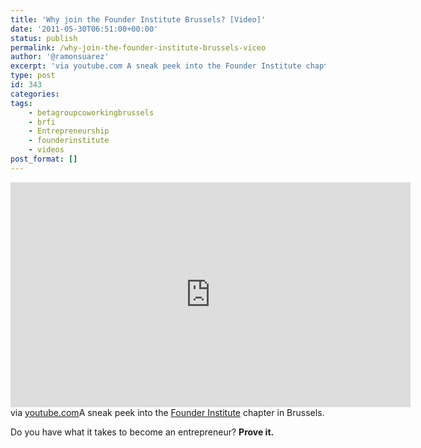 ```yaml
---
title: 'Why join the Founder Institute Brussels? [Video]'
date: '2011-05-30T06:51:00+00:00'
status: publish
permalink: /why-join-the-founder-institute-brussels-viceo
author: '@ramonsuarez'
excerpt: 'via youtube.com A sneak peek into the Founder Institute chapter in Brussels. Do you have what it takes to become an entrepreneur? Prove it.'
type: post
id: 343
categories:
tags:
    - betagroupcoworkingbrussels
    - brfi
    - Entrepreneurship
    - founderinstitute
    - videos
post_format: []
---
```

<span class="embed-youtube" style="text-align:center; display: block;"><iframe allowfullscreen="true" class="youtube-player" height="360" sandbox="allow-scripts allow-same-origin allow-popups allow-presentation" src="https://www.youtube.com/embed/iwCLU2Qtj1k?version=3&rel=1&showsearch=0&showinfo=1&iv_load_policy=1&fs=1&hl=en-US&autohide=2&wmode=transparent" style="border:0;" width="640"></iframe></span>via [youtube.com](http://www.youtube.com/watch?v=iwCLU2Qtj1k&feature=player_embedded)A sneak peek into the [Founder Institute](http://search.twitter.com/search?q=%23brfi) chapter in Brussels.

Do you have what it takes to become an entrepreneur? **Prove it.**

